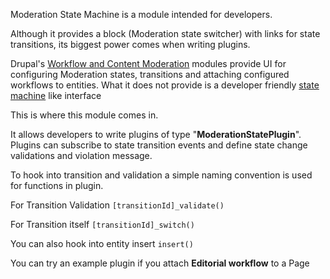 Moderation State Machine is a module intended for developers.

Although it provides a block (Moderation state switcher) with links for state transitions, its biggest power comes when writing plugins.

Drupal's [Workflow and Content Moderation](https://www.drupal.org/docs/8/core/modules/content-moderation/overview) modules provide UI for configuring Moderation states, transitions and attaching configured workflows to entities.
What it does not provide is a developer friendly [state machine](https://www.drupal.org/project/state_machine) like interface

This is where this module comes in.

It allows developers to write plugins of type "**ModerationStatePlugin**".
Plugins can subscribe to state transition events and define state change validations and violation message.

To hook into transition and validation a simple naming convention is used for functions in plugin.

For Transition Validation
`[transitionId]_validate()`

For Transition itself
`[transitionId]_switch()`

You can also hook into entity insert
`insert()`

You can try an example plugin if you attach **Editorial workflow** to a Page
